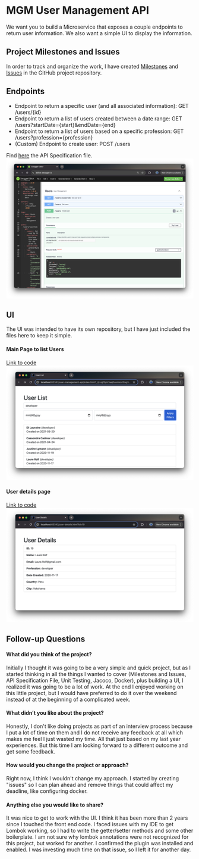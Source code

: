 # MGM User Management API
We want you to build a Microservice that exposes a couple endpoints to return user information. 
We also want a simple UI to display the information.

## Project Milestones and Issues
In order to track and organize the work, I have created [Milestones](https://github.com/gilfranfer/mgm-user-api/milestones) and [Issues](https://github.com/gilfranfer/mgm-user-api/milestone/1?closed=1) in the GitHub project repository.

## Endpoints
- Endpoint to return a specific user (and all associated information): GET /users/{id}
- Endpoint to return a list of users created between a date range: GET /users?startDate={start}&endDate={end}
- Endpoint to return a list of users based on a specific profession: GET /users?profession={profession}
- (Custom) Endpoint to create user: POST /users

Find [here](https://github.com/gilfranfer/mgm-user-api/blob/master/src/main/resources/API-Specification.yml) the API Specification file.
![API Specification](https://github.com/gilfranfer/mgm-user-api/blob/master/src/main/resources/images/BE-APISpecification.png)

## UI
The UI was intended to have its own repository, but I have just included the files here to keep it simple.

#### Main Page to list Users
[Link to code](https://github.com/gilfranfer/mgm-user-api/blob/master/index.html) 
![UI User List](https://github.com/gilfranfer/mgm-user-api/blob/master/src/main/resources/images/UI-UsersList.png)

#### User details page
[Link to code](https://github.com/gilfranfer/mgm-user-api/blob/master/user-details.html)
![UI User Details](https://github.com/gilfranfer/mgm-user-api/blob/master/src/main/resources/images/UI-UserDetails.png)


## Follow-up Questions

#### What did you think of the project?
Initially I thought it was going to be a very simple and quick project, but as I started thinking in all the things I wanted to cover (Milestones and Issues, API Specification File, Unit Testing, Jacoco, Docker), plus building a UI, I realized it was going to be a lot of work.
At the end I enjoyed working on this little project, but I would have preferred to do it over the weekend instead of at the beginning of a complicated week.

#### What didn’t you like about the project?
Honestly, I don't like doing projects as part of an interview process because I put a lot of time on them and I do not receive any feedback at all which makes me feel I just wasted my time. All that just based on my last year experiences. But this time I am looking forward to a different outcome and get some feedback.

#### How would you change the project or approach?
Right now, I think I wouldn't change my approach. I started by creating "issues" so I can plan ahead and remove things that could affect my deadline, like configuring docker.

#### Anything else you would like to share?
It was nice to get to work with the UI. I think it has been more than 2 years since I touched the front end code.
I faced issues with my IDE to get Lombok working, so I had to write the getter/setter methods and some other boilerplate. I am not sure why lombok annotations were not recognized for this project, but worked for another. I confirmed the plugin was installed and enabled. I was investing much time on that issue, so I left it for another day.

